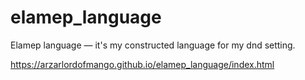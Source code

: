 # elamep_language
Elamep language — it's my constructed language for my dnd setting.

https://arzarlordofmango.github.io/elamep_language/index.html
